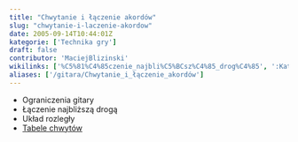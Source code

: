 ```yaml
---
title: "Chwytanie i łączenie akordów"
slug: "chwytanie-i-laczenie-akordow"
date: 2005-09-14T10:44:01Z
kategorie: ['Technika gry']
draft: false
contributor: 'MaciejBlizinski'
wikilinks: ['%C5%81%C4%85czenie_najbli%C5%BCsz%C4%85_drog%C4%85', ':Kategoria:Tabele_chwyt%C3%B3w', 'Ograniczenia_gitary', 'Uk%C5%82ad_rozleg%C5%82y']
aliases: ['/gitara/Chwytanie_i_łączenie_akordów']
---
```

  - Ograniczenia gitary<!-- link nie odnosił się do niczego: 'Chwytanie i łączenie akordów' (PosixPath('Chwytanie_i_łączenie_akordów.md')) links to 'Ograniczenia_gitary' (PosixPath('/invalid/path')) and that does not exist -->
  - Łączenie najbliższą drogą<!-- link nie odnosił się do niczego: 'Chwytanie i łączenie akordów' (PosixPath('Chwytanie_i_łączenie_akordów.md')) links to 'Łączenie_najbliższą_drogą' (PosixPath('/invalid/path')) and that does not exist -->
  - Układ rozległy<!-- link nie odnosił się do niczego: 'Chwytanie i łączenie akordów' (PosixPath('Chwytanie_i_łączenie_akordów.md')) links to 'Układ_rozległy' (PosixPath('/invalid/path')) and that does not exist -->
  - [Tabele chwytów](/kategorie/tabele-chwytow "Kategoria Tabele chwytów")

